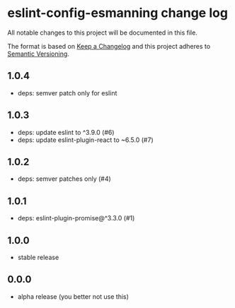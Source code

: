 # eslint-config-esmanning change log

All notable changes to this project will be documented in this file.

The format is based on [Keep a Changelog](http://keepachangelog.com/)
and this project adheres to [Semantic Versioning](http://semver.org/).

## 1.0.4

- deps: semver patch only for eslint

## 1.0.3

- deps: update eslint to ^3.9.0 (#6)
- deps: update eslint-plugin-react to ~6.5.0 (#7)

## 1.0.2

- deps: semver patches only (#4)

## 1.0.1

- deps: eslint-plugin-promise@^3.3.0 (#1)

## 1.0.0

- stable release

## 0.0.0

- alpha release (you better not use this)
